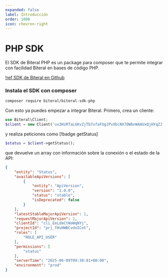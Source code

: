 ```yaml
---
expanded: false
label: Introducción
order: 1000
icon: chevron-right
---
```

# PHP SDK

El SDK de Biteral PHP es un package para composer que te permite integrar con facilidad Biteral en bases de código PHP.

[!ref SDK de Biteral en Github](https://github.com/biteral-net/biteral-sdk-php)

### Instala el SDK con composer

```bash
composer require biteral/biteral-sdk-php
```

Con esto ya puedes empezar a integrar Biteral. Primero, crea un cliente:

```php
use Biteral\Client;
$client = new Client('ux3HzRTaLGKvZjTb7ufaFUgJPvXbcNX7DWbnWAAUxQjHYqZJ');
```

y realiza peticiones como [!badge getStatus]

```php
$status = $client->getStatus();
```

que devuelve un array con información sobre la conexión o el estado de la API:

```json
{
    "entity": "Status",
    "availableApiVersions": [
        {
            "entity": "ApiVersion",
            "version": "1.0.0",
            "status": "stable",
            "isDeprecated": false
        }
    ],
    "latestStableMajorApiVersion": 1,
    "requestMajorApiVersion": 1,
    "clientId": "cli_EeLdmCtWoWqNYj",
    "projectId": "prj_fHsHWBCvdnICot",
    "roles": [
        "ROLE_API_USER"
    ],
    "permissions": [
        "status"
    ],
    "serverTime": "2025-06-09T09:30:01+00:00",
    "environment": "prod"
}
```
